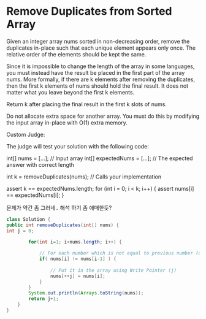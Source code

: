 # Remove Duplicates from Sorted Array

Given an integer array nums sorted in non-decreasing order, remove the duplicates in-place such that each unique element appears only once. The relative order of the elements should be kept the same.

Since it is impossible to change the length of the array in some languages, you must instead have the result be placed in the first part of the array nums. More formally, if there are k elements after removing the duplicates, then the first k elements of nums should hold the final result. It does not matter what you leave beyond the first k elements.

Return k after placing the final result in the first k slots of nums.

Do not allocate extra space for another array. You must do this by modifying the input array in-place with O(1) extra memory.

Custom Judge:

The judge will test your solution with the following code:

int[] nums = [...]; // Input array
int[] expectedNums = [...]; // The expected answer with correct length

int k = removeDuplicates(nums); // Calls your implementation

assert k == expectedNums.length;
for (int i = 0; i < k; i++) {
assert nums[i] == expectedNums[i];
}   

문제가 약간 좀 그러네.. 해석 하기 좀 애매한듯?


```java
class Solution {
public int removeDuplicates(int[] nums) {
int j = 0;

        for(int i=1; i<nums.length; i++) {
            
            // For each number which is not equal to previous number (unique number)
            if( nums[i] != nums[i-1] ) {
                
                // Put it in the array using Write Pointer (j)
                nums[++j] = nums[i];
            }
        }
        System.out.println(Arrays.toString(nums));
        return j+1;
    }
}
```
